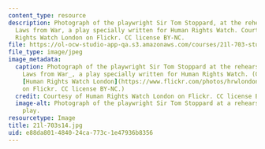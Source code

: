 ```yaml
---
content_type: resource
description: Photograph of the playwright Sir Tom Stoppard, at the rehearsal for The
  Laws from War, a play specially written for Human Rights Watch. Courtesy of Human
  Rights Watch London on Flickr. CC license BY-NC.
file: https://ol-ocw-studio-app-qa.s3.amazonaws.com/courses/21l-703-studies-in-drama-stoppard-and-company-spring-2014/e88da801484024ca773c1e47936b8356_21l-703s14.jpg
file_type: image/jpeg
image_metadata:
  caption: Photograph of the playwright Sir Tom Stoppard at the rehearsal for _The
    Laws from War_, a play specially written for Human Rights Watch. (Courtesy of
    [Human Rights Watch London](https://www.flickr.com/photos/hrwlondon/4659980814/in/photostream/)
    on Flickr. CC license BY-NC.)
  credit: Courtesy of Human Rights Watch London on Flickr. CC license BY-NC.
  image-alt: Photograph of the playwright Sir Tom Stoppard at a rehearsal for a new
    play.
resourcetype: Image
title: 21l-703s14.jpg
uid: e88da801-4840-24ca-773c-1e47936b8356
---
```

